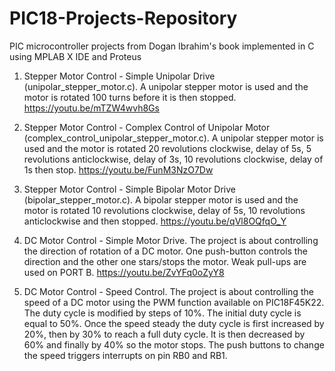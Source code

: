 # PIC18-Projects-Repository
PIC microcontroller projects from Dogan Ibrahim's book implemented in C using MPLAB X IDE and Proteus

1. Stepper Motor Control - Simple Unipolar Drive (unipolar_stepper_motor.c). A unipolar stepper motor is used and the motor is rotated 100 turns before it is then stopped. https://youtu.be/mTZW4wvh8Gs

2. Stepper Motor Control - Complex Control of Unipolar Motor (complex_control_unipolar_stepper_motor.c). A unipolar stepper motor is used and the motor is rotated 20 revolutions clockwise, delay of 5s, 5 revolutions anticlockwise, delay of 3s, 10 revolutions clockwise, delay of 1s then stop. https://youtu.be/FunM3NzO7Dw

3. Stepper Motor Control - Simple Bipolar Motor Drive (bipolar_stepper_motor.c). A bipolar stepper motor is used and the motor is rotated 10 revolutions clockwise, delay of 5s, 10 revolutions anticlockwise and then stopped. https://youtu.be/qVl8OQfqO_Y

4. DC Motor Control - Simple Motor Drive. The project is about controlling the direction of rotation of a DC motor. One push-button controls the direction and the other one stars/stops the motor. Weak pull-ups are used on PORT B. https://youtu.be/ZvYFq0oZyY8

5. DC Motor Control - Speed Control. The project is about controlling the speed of a DC motor using the PWM function available on PIC18F45K22. The duty cycle is modified by steps of 10%. The initial duty cycle is equal to 50%. Once the speed steady the duty cycle is first increased by 20%, then by 30% to reach a full duty cycle. It is then decreased by 60% and finally by 40% so the motor stops. The push buttons to change the speed triggers interrupts on pin RB0 and RB1. 

